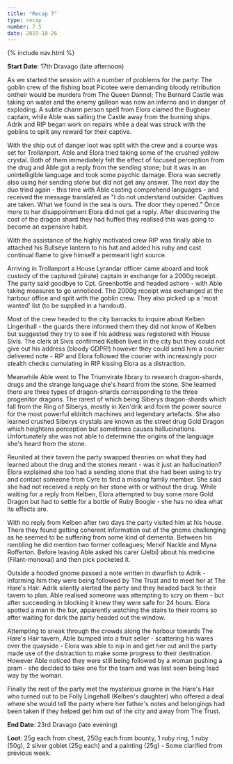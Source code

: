 ```yaml
---
title: "Recap 7"
type: recap
number: 7.5
date: 2019-10-26
---
```


{% include nav.html %}

**Start Date**: 17th Dravago (late afternoon)

As we started the session with a number of problems for the party: The goblin crew of the fishing boat Picotee were demanding bloody retribution ontheir would be murders from The Queen Dannel; The Bernard Castle was taking on water and the enemy galleon was now an inferno and in danger of exploding.	A subtle charm person spell from Elora clamed the Bugbear captain, while Able was sailing the Castle away from the burning ships. Adrik and RIP began work on repairs while a deal was struck with the goblins to split any reward for their captive.

With the ship out of danger loot was split with the crew and a course was set for Trollanport. Able and Elora tried taking some of the crushed yellow crystal. Both of them immediately felt the effect of focused perception from the drug and Able got a reply from the sending stone; but it was in an unintelligible language and took some psychic damage. Elora was secretly also using her sending stone but did not get any answer. The next day the duo tried again - this time with Able casting comprehend languages - and received the message translated as "I do not understand outsider. Captives are taken. What we found in the sea is ours. The door they opened." Once more to her disappointment Elora did not get a reply. After discovering the cost of the dragon shard they had huffed they realised this was going to become an expensive habit.

With the assistance of the highly motivated crew RIP was finally able to attached his Bullseye lantern to his hat and added his ruby and cast continual flame to give himself a permeant light source.

Arriving in Trollanport a House Lyrandar officer came aboard and took custody of the captured (pirate) captain in exchange for a 2000g receipt. The party said goodbye to Cpt. Greenbottle and headed ashore - with Able taking measures to go unnoticed. The 2000g receipt was exchanged at the harbour office and split with the goblin crew. They also picked up a 'most wanted' list (to be supplied in a handout).

Most of the crew headed to the city barracks to inquire about Kelben Lingenhall - the guards there informed them they did not know of Kelben but suggested they try to see if his address was registered with House Sivis. The clerk at Sivis confirmed Kelben lived in the city but they could not give out his address (bloody GDPR!) however they could send him a courier delivered note - RIP and Elora followed the courier with increasingly poor stealth checks cumulating in RIP kissing Elora as a distraction.

Meanwhile Able went to The Triumvirate library to research dragon-shards, drugs and the strange language she's heard from the stone. She learned there are three types of dragon-shards corresponding to the three progenitor dragons. The rarest of which being Siberys dragon-shards which fall from the Ring of Siberys, mostly in Xen'drik and form the power source for the most powerful eldritch machines and legendary artefacts. She also learned crushed Siberys crystals are known as the street drug Gold Dragon which heightens perception but sometimes causes hallucinations. Unfortunately she was not able to determine the origins of the language she's heard from the stone.

Reunited at their tavern the party swapped theories on what they had learned about the drug and the stones meant - was it just an hallucination? Elora explained she too had a sending stone that she had been using to try and contact someone from Cyre to find a missing family member.	She said she had not received a reply on her stone with or without the drug. While waiting for a reply from Kelben, Elora attempted to buy some more Gold Dragon but had to settle for a bottle of Ruby Boogie - she has no idea what its effects are.

With no reply from Kelben after two days the party visited him at his house. There they found getting coherent information out of the gnome challenging as he seemed to be suffering from some kind of dementia.	Between his rambling he did mention two former colleagues; Merxif Nackle and Myna Rofferton. Before leaving Able asked his carer (Jelbi) about his medicine (Filant-monoxal) and then pick pocketed it.

Outside a hooded gnome passed a note written in dwarfish to Adrik - informing him they were being followed by The Trust and to meet her at The Hare's Hair. Adrik silently alerted the party and they headed back to their tavern to plan. Able realised someone was attempting to scry on them - but after succeeding in blocking it knew they were safe for 24 hours. Elora spotted a man in the bar, apparently watching the stairs to their rooms so after waiting for dark the party headed out the window.

Attempting to sneak through the crowds along the harbour towards The Hare's Hair tavern, Able bumped into a fruit seller - scattering his wares over the quayside - Elora was able to nip in and get her out and the party made use of the distraction to make some progress to their destination. However Able noticed they were still being followed by a woman pushing a pram - she decided to take one for the team and was last seen being lead way by the woman.

Finally the rest of the party met the mysterious gnome in the Hare's Hair who turned out to be Folly Lingehall (Kelben's daughter) who offered a deal where she would tell the party where her father's notes and belongings had been taken if they helped get him out of the city and away from The Trust.

**End Date**: 23rd Dravago (late evening)

**Loot**: 25g each from chest, 250g each from bounty, 1 ruby ring, 1 ruby (50g), 2 silver goblet (25g each) and a painting (25g) - Some clarified from previous week.